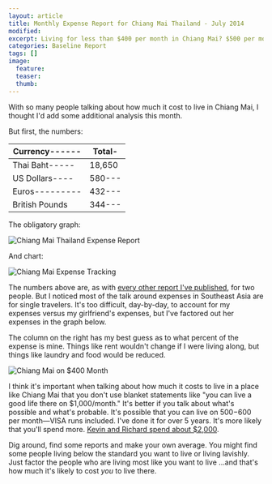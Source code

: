 ```yaml
---
layout: article
title: Monthly Expense Report for Chiang Mai Thailand - July 2014
modified:
excerpt: Living for less than $400 per month in Chiang Mai? $500 per month is no longer the exception, it's the rule.
categories: Baseline Report
tags: []
image:
  feature:
  teaser:
  thumb:
---
```


With so many people talking about how much it cost to live in Chiang Mai, I thought I'd add some additional analysis this month.

But first, the numbers:

|Currency------|Total-|
|--------------|------|
|Thai Baht-----|18,650|
|US Dollars----|580---|
|Euros---------|432---|
|British Pounds|344---|

The obligatory graph:

![Chiang Mai Thailand Expense Report](http://bradonomics.com/baseline-report-july-2014/July2014-Expenses-Pie-Graph.jpg)

And chart:

![Chiang Mai Expense Tracking](http://bradonomics.com/baseline-report-july-2014/July2014-Expenses-Bar-Graph.jpg)

The numbers above are, as with [every other report I've published](http://bradonomics.com/baseline-report/), for two people. But I noticed most of the talk around expenses in Southeast Asia are for single travelers. It's too difficult, day-by-day, to account for my expenses versus my girlfriend's expenses, but I've factored out her expenses in the graph below.

The column on the right has my best guess as to what percent of the expense is mine. Things like rent wouldn't change if I were living along, but things like laundry and food would be reduced.

![Chiang Mai on $400 Month](http://bradonomics.com/baseline-report-july-2014/Single-Expense-Spreadsheet.jpg)

I think it's important when talking about how much it costs to live in a place like Chiang Mai that you don't use blanket statements like "you can live a good life there on $1,000/month." It's better if you talk about what's possible and what's probable. It's possible that you can live on $500-$600 per month—VISA runs included. I've done it for over 5 years. It's more likely that you'll spend more. [Kevin and Richard spend about $2,000](http://www.nichesitenomads.com/burn-rate-report-month-5-may-2014/).

Dig around, find some reports and make your own average. You might find some people living below the standard you want to live or living lavishly. Just factor the people who are living most like you want to live ...and that's how much it's likely to cost _you_ to live there.